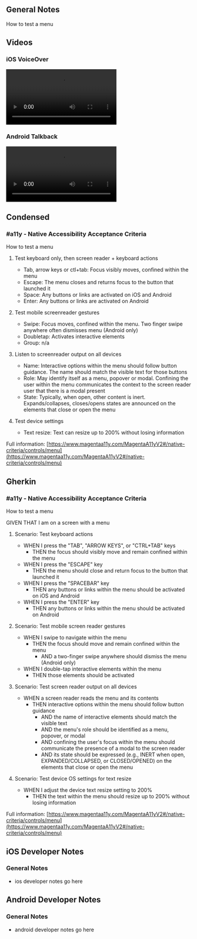 ## General Notes

How to test a menu

## Videos

### iOS VoiceOver

<video controls>
  <source src="media/video/native/menu/menu_IosVoiceOver.mp4" type="video/mp4">
  Your browser does not support the video tag.
</video>

### Android Talkback

<video controls>
  <source src="media/video/native/menu/menu_AndroidTalkback.mp4" type="video/mp4">
  Your browser does not support the video tag.
</video>

## Condensed

### #a11y - Native Accessibility Acceptance Criteria

How to test a menu

1. Test keyboard only, then screen reader + keyboard actions

   - Tab, arrow keys or ctl+tab: Focus visibly moves, confined within the menu
   - Escape: The menu closes and returns focus to the button that launched it
   - Space: Any buttons or links are activated on iOS and Android
   - Enter: Any buttons or links are activated on Android

2. Test mobile screenreader gestures

   - Swipe: Focus moves, confined within the menu. Two finger swipe anywhere often dismisses menu (Android only)
   - Doubletap: Activates interactive elements
   - Group: n/a

3. Listen to screenreader output on all devices

   - Name: Interactive options within the menu should follow button guidance. The name should match the visible text for those buttons
   - Role: May identify itself as a menu, popover or modal. Confining the user within the menu communicates the context to the screen reader user that there is a modal present
   - State: Typically, when open, other content is inert. Expands/collapses, closes/opens states are announced on the elements that close or open the menu

4. Test device settings

   - Text resize: Text can resize up to 200% without losing information

Full information: [https://www.magentaa11y.com/MagentaA11yV2#/native-criteria/controls/menu](https://www.magentaa11y.com/MagentaA11yV2#/native-criteria/controls/menu)

## Gherkin

### #a11y - Native Accessibility Acceptance Criteria

How to test a menu

GIVEN THAT I am on a screen with a menu

1. Scenario: Test keyboard actions

   - WHEN I press the "TAB", "ARROW KEYS", or "CTRL+TAB" keys 
      - THEN the focus should visibly move and remain confined within the menu 
   - WHEN I press the "ESCAPE" key 
      - THEN the menu should close and return focus to the button that launched it 
   - WHEN I press the "SPACEBAR" key 
      - THEN any buttons or links within the menu should be activated on iOS and Android 
   - WHEN I press the "ENTER" key 
      - THEN any buttons or links within the menu should be activated on Android

2. Scenario: Test mobile screen reader gestures

   - WHEN I swipe to navigate within the menu 
      - THEN the focus should move and remain confined within the menu 
         - AND a two-finger swipe anywhere should dismiss the menu (Android only) 
   - WHEN I double-tap interactive elements within the menu 
      - THEN those elements should be activated

3. Scenario: Test screen reader output on all devices

   - WHEN a screen reader reads the menu and its contents 
      - THEN interactive options within the menu should follow button guidance 
         - AND the name of interactive elements should match the visible text 
         - AND the menu's role should be identified as a menu, popover, or modal 
         - AND confining the user's focus within the menu should communicate the presence of a modal to the screen reader 
         - AND its state should be expressed (e.g., INERT when open, EXPANDED/COLLAPSED, or CLOSED/OPENED) on the elements that close or open the menu

4. Scenario: Test device OS settings for text resize

   - WHEN I adjust the device text resize setting to 200%
      - THEN the text within the menu should resize up to 200% without losing information 

Full information: [https://www.magentaa11y.com/MagentaA11yV2#/native-criteria/controls/menu](https://www.magentaa11y.com/MagentaA11yV2#/native-criteria/controls/menu)

## iOS Developer Notes
### General Notes
- ios developer notes go here

## Android Developer Notes
### General Notes
- android developer notes go here
